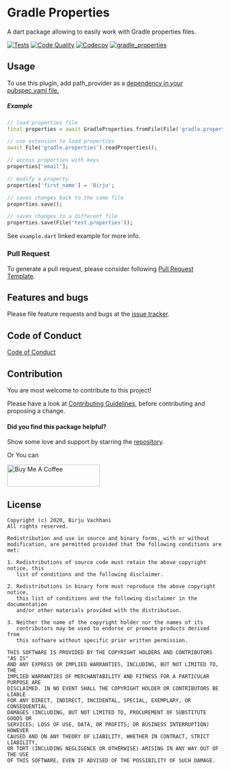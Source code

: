 # Gradle Properties

A dart package allowing to easily work with Gradle properties files.

[![Tests](https://github.com/BirjuVachhani/gradle_properties/workflows/Tests/badge.svg?branch=master)](https://github.com/BirjuVachhani/gradle_properties/actions) [![Code Quality](https://github.com/BirjuVachhani/gradle_properties/workflows/Code%20Quality/badge.svg?branch=master)](https://github.com/BirjuVachhani/gradle_properties/actions) [![Codecov](https://img.shields.io/codecov/c/github/birjuvachhani/gradle_properties.svg)](https://codecov.io/gh/birjuvachhani/gradle_properties) [![gradle_properties](https://img.shields.io/pub/v/gradle_properties?label=gradle_properties)](https://pub.dev/packages/gradle_properties)

## Usage

To use this plugin, add path_provider as a [dependency in your pubspec.yaml file.](https://flutter.dev/docs/development/packages-and-plugins/using-packages)

##### Example

```dart
// load properties file
final properties = await GradleProperties.fromFile(File('gradle.properties'));

// use extension to load properties
await File('gradle.properties').readProperties();

// access properties with keys
properties['email'];

// modify a property
properties['first_name'] = 'Birju';

// saves changes back to the same file
properties.save();

// saves changes to a different file
properties.save(File('test.properties'));
```

See `example.dart` linked example for more info.



### Pull Request
To generate a pull request, please consider following [Pull Request Template](https://github.com/BirjuVachhani/locus-android/blob/master/PULL_REQUEST_TEMPLATE.md).



## Features and bugs

Please file feature requests and bugs at the [issue tracker][tracker].

[tracker]: https://github.com/birjuvachhani/gradle_properties/issues



Code of Conduct
---
[Code of Conduct](https://github.com/BirjuVachhani/locus-android/blob/master/CODE_OF_CONDUCT.md)



## Contribution

You are most welcome to contribute to this project!

Please have a look at [Contributing Guidelines](https://github.com/BirjuVachhani/locus-android/blob/master/CONTRIBUTING.md), before contributing and proposing a change.



#### Did you find this package helpful?

Show some love and support by starring the [repository](https://github.com/birjuvachhani/gradle_properties).

Or You can

<a href="https://www.buymeacoffee.com/birjuvachhani" target="_blank"><img src="https://cdn.buymeacoffee.com/buttons/default-blue.png" alt="Buy Me A Coffee" style="height: 51px !important;width: 217px !important;" ></a>



## License

```
Copyright (c) 2020, Birju Vachhani
All rights reserved.

Redistribution and use in source and binary forms, with or without
modification, are permitted provided that the following conditions are met:

1. Redistributions of source code must retain the above copyright notice, this
   list of conditions and the following disclaimer.

2. Redistributions in binary form must reproduce the above copyright notice,
   this list of conditions and the following disclaimer in the documentation
   and/or other materials provided with the distribution.

3. Neither the name of the copyright holder nor the names of its
   contributors may be used to endorse or promote products derived from
   this software without specific prior written permission.

THIS SOFTWARE IS PROVIDED BY THE COPYRIGHT HOLDERS AND CONTRIBUTORS "AS IS"
AND ANY EXPRESS OR IMPLIED WARRANTIES, INCLUDING, BUT NOT LIMITED TO, THE
IMPLIED WARRANTIES OF MERCHANTABILITY AND FITNESS FOR A PARTICULAR PURPOSE ARE
DISCLAIMED. IN NO EVENT SHALL THE COPYRIGHT HOLDER OR CONTRIBUTORS BE LIABLE
FOR ANY DIRECT, INDIRECT, INCIDENTAL, SPECIAL, EXEMPLARY, OR CONSEQUENTIAL
DAMAGES (INCLUDING, BUT NOT LIMITED TO, PROCUREMENT OF SUBSTITUTE GOODS OR
SERVICES; LOSS OF USE, DATA, OR PROFITS; OR BUSINESS INTERRUPTION) HOWEVER
CAUSED AND ON ANY THEORY OF LIABILITY, WHETHER IN CONTRACT, STRICT LIABILITY,
OR TORT (INCLUDING NEGLIGENCE OR OTHERWISE) ARISING IN ANY WAY OUT OF THE USE
OF THIS SOFTWARE, EVEN IF ADVISED OF THE POSSIBILITY OF SUCH DAMAGE.

```



